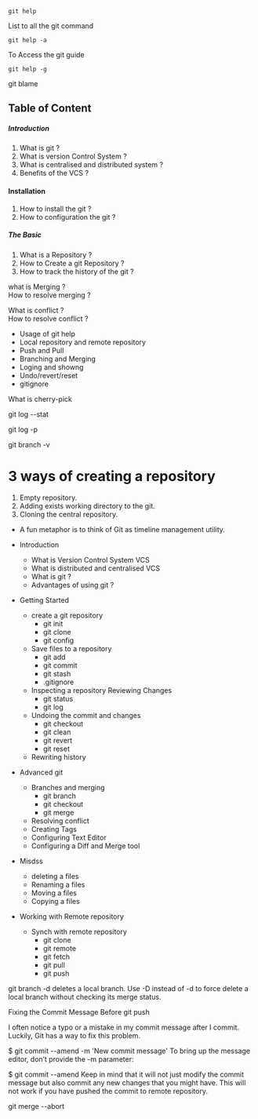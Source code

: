 ```
git help
```
List to all the git command
```
git help -a
```
To Access the git guide
```
git help -g
```
git blame

## Table of Content

##### Introduction  
1. What is git ?
2. What is version Control System ?
3. What is centralised and distributed system ?
4. Benefits of the VCS ?

#### Installation
1. How to install the git ?
2. How to configuration the git ?

##### The Basic
1. What is a Repository ?
2. How to Create a git Repository ?  
3. How to track the history of the git ?


what is Merging ?  
How to resolve merging ?

What is conflict ?  
How to resolve conflict ?

- Usage of git help
- Local repository and remote repository
- Push and Pull
- Branching and Merging
- Loging and showng
- Undo/revert/reset
- gitignore


What is cherry-pick


git log --stat

git log -p

git branch -v   




# 3 ways of creating a repository
1. Empty repository.
2. Adding exists working directory to the git.
3. Cloning the central repository.

- A fun metaphor is to think of Git as timeline management utility.



- Introduction
    - What is Version Control System VCS
    - What is distributed and centralised VCS
    - What is git ?
    - Advantages of using git ?
- Getting Started
    - create a git repository
        - git init
        - git clone
        - git config
    - Save files to a repository
        - git add
        - git commit
        - git stash
        - .gitignore
    - Inspecting a repository Reviewing Changes
        - git status
        - git log
    - Undoing the commit and changes
        - git checkout
        - git clean
        - git revert
        - git reset
    - Rewriting history
- Advanced git
    - Branches and merging
        - git branch
        - git checkout
        - git merge
    - Resolving conflict
    - Creating Tags
    - Configuring Text Editor
    - Configuring a Diff and Merge tool
- Misdss
    - deleting a files
    - Renaming a files
    - Moving a files
    - Copying a files
- Working with Remote repository
    - Synch with remote repository
        - git clone
        - git remote
        - git fetch
        - git pull
        - git push


git branch -d deletes a local branch. Use -D instead of -d to force delete a local branch without checking its merge status.

Fixing the Commit Message Before git push

I often notice a typo or a mistake in my commit message after I commit. Luckily, Git has a way to fix this problem.

$ git commit --amend -m 'New commit message'
To bring up the message editor, don’t provide the -m parameter:

$ git commit --amend
Keep in mind that it will not just modify the commit message but also commit any new changes that you might have. This will not work if you have pushed the commit to remote repository.

git merge --abort